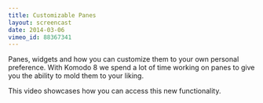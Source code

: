 ```yaml
---
title: Customizable Panes
layout: screencast
date: 2014-03-06
vimeo_id: 88367341
---
```


Panes, widgets and how you can customize them to your own personal preference. With Komodo 8 we spend a lot of time working on panes to give you the ability to mold them to your liking.

This video showcases how you can access this new functionality.